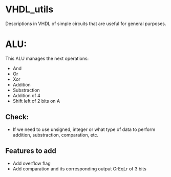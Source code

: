 # VHDL_utils
Descriptions in VHDL of simple circuits that are useful for general purposes.

# ALU:
This ALU manages the next operations:
- And
- Or
- Xor
- Addition
- Substraction
- Addition of 4
- Shift left of 2 bits on A

## Check: 
- If we need to use unsigned, integer or what type of data to perform addition, substraction, comparation, etc.

## Features to add
- Add overflow flag
- Add comparation and its corresponding output GrEqLr of 3 bits